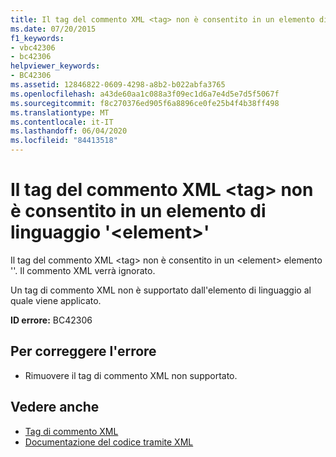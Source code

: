 ```yaml
---
title: Il tag del commento XML <tag> non è consentito in un elemento di linguaggio '<element>'
ms.date: 07/20/2015
f1_keywords:
- vbc42306
- bc42306
helpviewer_keywords:
- BC42306
ms.assetid: 12846822-0609-4298-a8b2-b022abfa3765
ms.openlocfilehash: a43de60aa1c088a3f09ec1d6a7e4d5e7d5f5067f
ms.sourcegitcommit: f8c270376ed905f6a8896ce0fe25b4f4b38ff498
ms.translationtype: MT
ms.contentlocale: it-IT
ms.lasthandoff: 06/04/2020
ms.locfileid: "84413518"
---
```

# <a name="xml-comment-tag-tag-is-not-permitted-on-a-element-language-element"></a>Il tag del commento XML \<tag> non è consentito in un elemento di linguaggio '\<element>'
Il tag del commento XML \<tag> non è consentito in un \<element> elemento ''. Il commento XML verrà ignorato.  
  
 Un tag di commento XML non è supportato dall'elemento di linguaggio al quale viene applicato.  
  
 **ID errore:** BC42306  
  
## <a name="to-correct-this-error"></a>Per correggere l'errore  
  
- Rimuovere il tag di commento XML non supportato.  
  
## <a name="see-also"></a>Vedere anche

- [Tag di commento XML](../language-reference/xmldoc/index.md)
- [Documentazione del codice tramite XML](../programming-guide/program-structure/documenting-your-code-with-xml.md)
